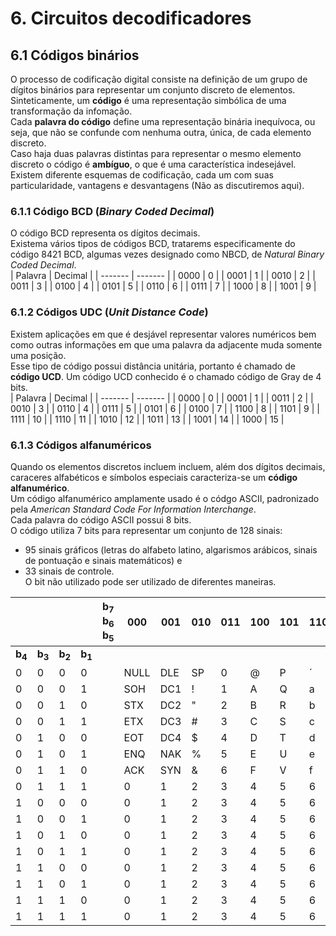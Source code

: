 # 6. Circuitos decodificadores

## 6.1 Códigos binários

O processo de codificação digital consiste na definição de um grupo de dígitos binários para representar um conjunto discreto de elementos.  
Sinteticamente, um **código** é uma representação simbólica de uma transformação da infomação.  
Cada **palavra do código** define uma representação binária inequívoca, ou seja, que não se confunde com nenhuma outra, única, de cada elemento discreto.  
Caso haja duas palavras distintas para representar o mesmo elemento discreto o código é **ambíguo**, o que é uma característica indesejável.  
Existem diferente esquemas de codificação, cada um com suas particularidade, vantagens e desvantagens (Não as discutiremos aqui).  

### 6.1.1 Código BCD (*Binary Coded Decimal*)
O código BCD representa os dígitos decimais.  
Existema vários tipos de códigos BCD, tratarems especificamente do código 8421 BCD, algumas vezes designado como NBCD, de *Natural Binary Coded Decimal*.   
| Palavra | Decimal |
| ------- | ------- |
| 0000 | 0 |
| 0001 | 1 |
| 0010 | 2 |
| 0011 | 3 |
| 0100 | 4 |
| 0101 | 5 |
| 0110 | 6 |
| 0111 | 7 |
| 1000 | 8 |
| 1001 | 9 |

### 6.1.2 Códigos UDC (*Unit Distance Code*)
Existem aplicações em que é desjável representar valores numéricos bem como outras informações em que uma palavra da adjacente muda somente uma posição.  
Esse tipo de código possui distância unitária, portanto é chamado de **código UCD**. 
Um código UCD conhecido é o chamado código de Gray de 4 bits.  
| Palavra | Decimal |
| ------- | ------- |
| 0000 | 0 |
| 0001 | 1 |
| 0011 | 2 |
| 0010 | 3 |
| 0110 | 4 |
| 0111 | 5 |
| 0101 | 6 |
| 0100 | 7 |
| 1100 | 8 |
| 1101 | 9 |
| 1111 | 10 |
| 1110 | 11 |
| 1010 | 12 |
| 1011 | 13 |
| 1001 | 14 |
| 1000 | 15 |

### 6.1.3 Códigos alfanuméricos
Quando os elementos discretos incluem incluem, além dos dígitos decimais, caraceres alfabéticos e símbolos especiais caracteriza-se um **código alfanumérico**.  
Um código alfanumérico amplamente usado é o códgo ASCII, padronizado pela *American Standard Code For Information Interchange*.  
Cada palavra do código ASCII possui 8 bits.  
O código utiliza 7 bits para representar um conjunto de 128 sinais:  
- 95 sinais gráficos (letras do alfabeto latino, algarismos arábicos, sinais de pontuação e sinais matemáticos) e
- 33 sinais de controle.  
O bit não utilizado pode ser utilizado de diferentes maneiras.  


|   |   |   |   | b<sub>7</sub> b<sub>6</sub> b<sub>5</sub> | 000 | 001 | 010 | 011 | 100 | 101 | 110 | 111 |
| - | - | - | - | - | - | - | - | - | - | - | - | - |
| **b<sub>4</sub>** | **b<sub>3</sub>** | **b<sub>2</sub>** | **b<sub>1</sub>** |   |  |   |   |   |   |   |   |   |
| 0 | 0 | 0 | 0 |   | NULL | DLE | SP | 0 | @ | P | ´ | p |
| 0 | 0 | 0 | 1 |   | SOH | DC1 | ! | 1 | A | Q | a | q |
| 0 | 0 | 1 | 0 |   | STX | DC2 | " | 2 | B | R | b | r |
| 0 | 0 | 1 | 1 |   | ETX | DC3 | # | 3 | C | S | c | s |
| 0 | 1 | 0 | 0 |   | EOT | DC4 | $ | 4 | D | T | d | u |
| 0 | 1 | 0 | 1 |   | ENQ | NAK | % | 5 | E | U | e | v |
| 0 | 1 | 1 | 0 |   | ACK | SYN | & | 6 | F | V | f | w |
| 0 | 1 | 1 | 1 |   | 0 | 1 | 2 | 3 | 4 | 5 | 6 | 7 |
| 1 | 0 | 0 | 0 |   | 0 | 1 | 2 | 3 | 4 | 5 | 6 | 7 |
| 1 | 0 | 0 | 1 |   | 0 | 1 | 2 | 3 | 4 | 5 | 6 | 7 |
| 1 | 0 | 1 | 0 |   | 0 | 1 | 2 | 3 | 4 | 5 | 6 | 7 |
| 1 | 0 | 1 | 1 |   | 0 | 1 | 2 | 3 | 4 | 5 | 6 | 7 |
| 1 | 1 | 0 | 0 |   | 0 | 1 | 2 | 3 | 4 | 5 | 6 | 7 |
| 1 | 1 | 0 | 1 |   | 0 | 1 | 2 | 3 | 4 | 5 | 6 | 7 |
| 1 | 1 | 1 | 0 |   | 0 | 1 | 2 | 3 | 4 | 5 | 6 | 7 |
| 1 | 1 | 1 | 1 |   | 0 | 1 | 2 | 3 | 4 | 5 | 6 | 7 |






